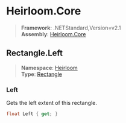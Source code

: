 # Heirloom.Core

> **Framework**: .NETStandard,Version=v2.1  
> **Assembly**: [Heirloom.Core][0]  

## Rectangle.Left

> **Namespace**: [Heirloom][0]  
> **Type**: [Rectangle][1]  

### Left

Gets the left extent of this rectangle.

```cs
float Left { get; }
```

[0]: ../Heirloom.Core.md
[1]: Heirloom.Rectangle.md
